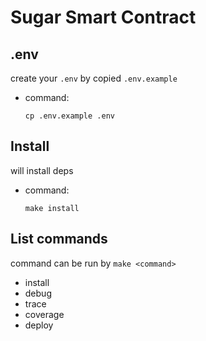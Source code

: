 # Sugar Smart Contract

## .env

create your `.env` by copied `.env.example`

- command:

  `cp .env.example .env`

## Install

will install deps

- command:

  `make install`

## List commands

command can be run by `make <command>`

- install
- debug
- trace
- coverage
- deploy
